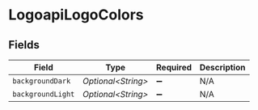 # LogoapiLogoColors


## Fields

| Field               | Type                | Required            | Description         |
| ------------------- | ------------------- | ------------------- | ------------------- |
| `backgroundDark`    | *Optional\<String>* | :heavy_minus_sign:  | N/A                 |
| `backgroundLight`   | *Optional\<String>* | :heavy_minus_sign:  | N/A                 |